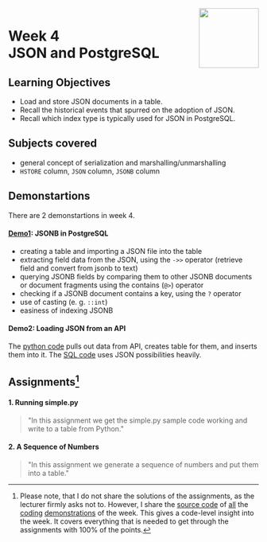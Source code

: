 <a href="../">
  <img src="/img/JSON_and_Natural_Language_Processing_in_PostgreSQL_logo.avif" width="120" align="right">
</a>

# Week 4 <br> JSON and PostgreSQL

## Learning Objectives
-  Load and store JSON documents in a table.
-  Recall the historical events that spurred on the adoption of JSON.
-  Recall which index type is typically used for JSON in PostgreSQL.

## Subjects covered
- general concept of serialization and marshalling/unmarshalling
- `HSTORE` column, `JSON` column, `JSONB` column

## Demonstartions

There are 2 demonstartions in week 4. 

#### [Demo1](./demo1.sql): JSONB in PostgreSQL

- creating a table and importing a JSON file into the table 
- extracting field data from the JSON, using the `->>` operator (retrieve field and convert from jsonb to text)
- querying JSONB fields by comparing them to other JSONB documents or document fragments using the contains (`@>`) operator
- checking if a JSONB document contains a key, using the `?` operator
- use of casting (e. g. `::int`)
- easiness of indexing JSONB

#### Demo2: Loading JSON from an API

The [python code](./demo2.py) pulls out data from API, creates table for them, and inserts them into it. The [SQL code](./demo2.sql) uses JSON possibilities heavily. 

## Assignments[^1]

#### 1. Running simple.py

>"In this assignment we get the simple.py sample code working and write to a table from Python."

#### 2. A Sequence of Numbers

> "In this assignment we generate a sequence of numbers and put them into a table."

[^1]:Please note, that I do not share the solutions of the assignments, as the lecturer firmly asks not to. However, I share the [source code](./demo1.py) of [all](./demo2.py) the [coding](./demo3.py) [demonstrations](./demo3.sql) of the week. This gives a code-level insight into the week. It covers everything that is needed to get through the assignments with 100% of the points.
